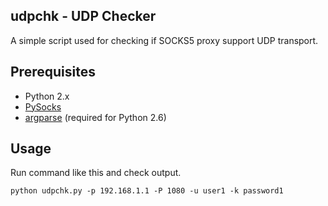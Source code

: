 udpchk - UDP Checker
--------------------
A simple script used for checking if SOCKS5 proxy support UDP transport.

Prerequisites
-------------
* Python 2.x
* [PySocks](https://github.com/Anorov/PySocks)
* [argparse](https://pypi.python.org/pypi/argparse) (required for Python 2.6)

Usage
-----
Run command like this and check output.
```shell
python udpchk.py -p 192.168.1.1 -P 1080 -u user1 -k password1
```
